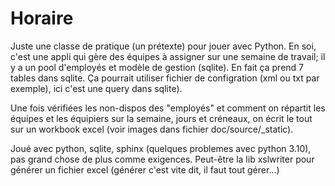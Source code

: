 # Horaire

Juste une classe de pratique (un prétexte) pour jouer avec Python. En soi, c'est une appli qui gère des équipes à assigner sur une semaine de travail; il y a un pool d'employés et modèle de gestion (sqlite). En fait ça prend 7 tables dans sqlite. Ça pourrait utiliser fichier de configration (xml ou txt par exemple), ici c'est une query dans sqlite).

Une fois vérifiées les non-dispos des "employés" et comment on répartit les équipes et les équipiers sur la semaine, jours et créneaux, on écrit le tout sur un workbook excel (voir images dans fichier doc/source/_static).

Joué avec python, sqlite, sphinx (quelques problemes avec python 3.10), pas grand chose de plus comme exigences. Peut-être la lib xslwriter pour générer un fichier excel (générer c'est vite dit, il faut tout gérer...)
